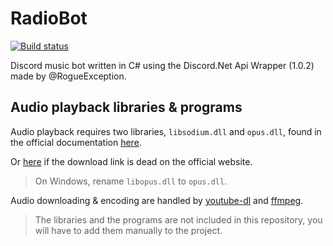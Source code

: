 # RadioBot

[![Build status](https://ci.appveyor.com/api/projects/status/ornlq9rscs71pw8t?svg=true)](https://ci.appveyor.com/project/Flysenberg/radiobot)

Discord music bot written in C# using the Discord.Net Api Wrapper (1.0.2) made by @RogueException.

## Audio playback libraries & programs

Audio playback requires two libraries, `libsodium.dll` and `opus.dll`, found in the official documentation [here](https://discord.foxbot.me/docs/guides/voice/sending-voice.html#installing).

Or [here](https://dsharpplus.emzi0767.com/natives/vnext_natives_win32_x64.zip) if the download link is dead on the official website.

> On Windows, rename `libopus.dll` to `opus.dll`.

Audio downloading & encoding are handled by [youtube-dl](https://rg3.github.io/youtube-dl/) and [ffmpeg](https://www.ffmpeg.org/).

> The libraries and the programs are not included in this repository, you will have to add them manually to the project.
